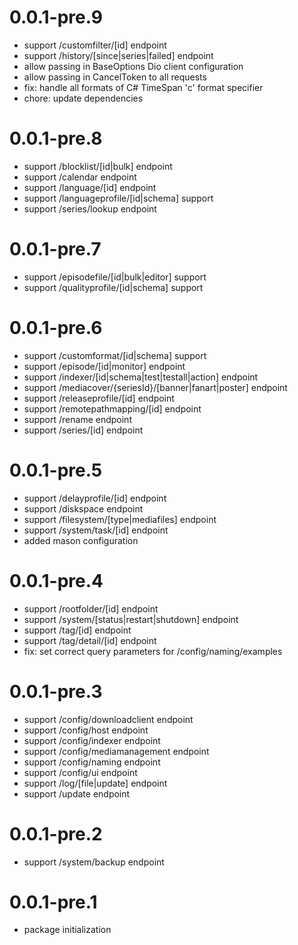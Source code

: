 # 0.0.1-pre.9

- support /customfilter/[id] endpoint
- support /history/[since|series|failed] endpoint
- allow passing in BaseOptions Dio client configuration
- allow passing in CancelToken to all requests
- fix: handle all formats of C# TimeSpan 'c' format specifier
- chore: update dependencies

# 0.0.1-pre.8

- support /blocklist/[id|bulk] endpoint
- support /calendar endpoint
- support /language/[id] endpoint
- support /languageprofile/[id|schema] support
- support /series/lookup endpoint

# 0.0.1-pre.7

- support /episodefile/[id|bulk|editor] support
- support /qualityprofile/[id|schema] support

# 0.0.1-pre.6

- support /customformat/[id|schema] support
- support /episode/[id|monitor] endpoint
- support /indexer/[id|schema|test|testall|action] endpoint
- support /mediacover/{seriesId}/[banner|fanart|poster] endpoint
- support /releaseprofile/[id] endpoint
- support /remotepathmapping/[id] endpoint
- support /rename endpoint
- support /series/[id] endpoint

# 0.0.1-pre.5

- support /delayprofile/[id] endpoint
- support /diskspace endpoint
- support /filesystem/[type|mediafiles] endpoint
- support /system/task/[id] endpoint
- added mason configuration

# 0.0.1-pre.4

- support /rootfolder/[id] endpoint
- support /system/[status|restart|shutdown] endpoint
- support /tag/[id] endpoint
- support /tag/detail/[id] endpoint
- fix: set correct query parameters for /config/naming/examples

# 0.0.1-pre.3

- support /config/downloadclient endpoint
- support /config/host endpoint
- support /config/indexer endpoint
- support /config/mediamanagement endpoint
- support /config/naming endpoint
- support /config/ui endpoint
- support /log/[file|update] endpoint
- support /update endpoint

# 0.0.1-pre.2

- support /system/backup endpoint

# 0.0.1-pre.1

- package initialization

